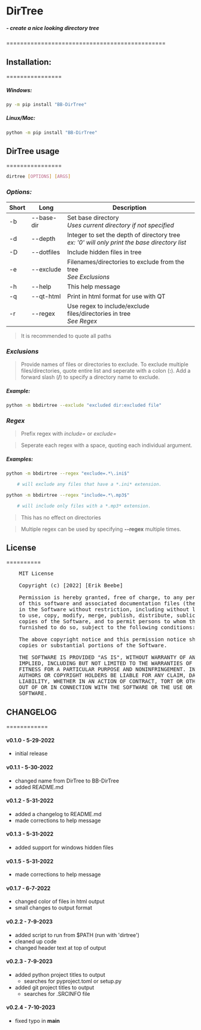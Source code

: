 
# DirTree

##### - create a nice looking directory tree
==============================================

## Installation:
================

##### _**Windows:**_

```bash
py -m pip install "BB-DirTree"
```

##### _**Linux/Mac:**_

```bash
python -m pip install "BB-DirTree"
```

## DirTree usage
================

```bash
dirtree [OPTIONS] [ARGS]
```

### _**Options:**_

**Short**  | **Long**       | **Description**
---------- | -------------- | ---------------------------------------------------------
-b         |   --base-dir   |  Set base directory <br> *Uses current directory if not specified*
-d         |   --depth      |  Integer to set the depth of directory tree <br> *ex: '0' will only print the base directory list*
-D         |   --dotfiles   |  Include hidden files in tree
-e         |   --exclude    |  Filenames/directories to exclude from the tree <br> *See Exclusions*
-h         |   --help       |  This help message
-q         |   --qt-html    |  Print in html format for use with QT
-r         |   --regex      |  Use regex to include/exclude files/directories in tree <br> *See Regex*

>It is recommended to quote all paths

### *Exclusions*

>Provide names of files or directories to exclude. To exclude multiple files/directories, quote entire list and seperate with a colon (**:**). Add a forward slash (**/**) to specify a directory name to exclude.

##### **Example:**
  
```bash
python -m bbdirtree --exclude "excluded dir:excluded file"
```

### *Regex*

>Prefix regex with *include=* or *exclude=*

>Seperate each regex with a space, quoting each individual argument.

##### _**Examples:**_

```bash
python -m bbdirtree --regex "exclude=.*\.ini$"

    # will exclude any files that have a *.ini* extension.

python -m bbdirtree --regex "include=.*\.mp3$"

    # will include only files with a *.mp3* extension.
```

>This has no effect on directories

>Multiple regex can be used by specifying **--regex** multiple times.

## License
==========

<pre>
    MIT License

    Copyright (c) [2022] [Erik Beebe]

    Permission is hereby granted, free of charge, to any person obtaining a copy
    of this software and associated documentation files (the "Software"), to deal
    in the Software without restriction, including without limitation the rights
    to use, copy, modify, merge, publish, distribute, sublicense, and/or sell
    copies of the Software, and to permit persons to whom the Software is
    furnished to do so, subject to the following conditions:

    The above copyright notice and this permission notice shall be included in all
    copies or substantial portions of the Software.

    THE SOFTWARE IS PROVIDED "AS IS", WITHOUT WARRANTY OF ANY KIND, EXPRESS OR
    IMPLIED, INCLUDING BUT NOT LIMITED TO THE WARRANTIES OF MERCHANTABILITY,
    FITNESS FOR A PARTICULAR PURPOSE AND NONINFRINGEMENT. IN NO EVENT SHALL THE
    AUTHORS OR COPYRIGHT HOLDERS BE LIABLE FOR ANY CLAIM, DAMAGES OR OTHER
    LIABILITY, WHETHER IN AN ACTION OF CONTRACT, TORT OR OTHERWISE, ARISING FROM,
    OUT OF OR IN CONNECTION WITH THE SOFTWARE OR THE USE OR OTHER DEALINGS IN THE
    SOFTWARE.
</pre>

## CHANGELOG
============

#### v0.1.0 - 5-29-2022

- initial release

#### v0.1.1 - 5-30-2022

- changed name from DirTree to BB-DirTree
- added README.md

#### v0.1.2 - 5-31-2022

- added a changelog to README.md
- made corrections to help message

#### v0.1.3 - 5-31-2022

- added support for windows hidden files

#### v0.1.5 - 5-31-2022

- made corrections to help message

#### v0.1.7 - 6-7-2022

- changed color of files in html output
- small changes to output format

#### v0.2.2 - 7-9-2023

- added script to run from $PATH (run with 'dirtree')
- cleaned up code
- changed header text at top of output

#### v0.2.3 - 7-9-2023

- added python project titles to output
    - searches for pyproject.toml or setup.py
- added git project titles to output
    - searches for .SRCINFO file

#### v0.2.4 - 7-10-2023

- fixed typo in __main__
